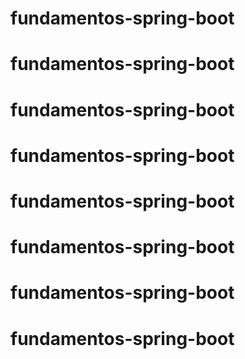 # fundamentos-spring-boot
# fundamentos-spring-boot
# fundamentos-spring-boot
# fundamentos-spring-boot
# fundamentos-spring-boot
# fundamentos-spring-boot
# fundamentos-spring-boot
# fundamentos-spring-boot
